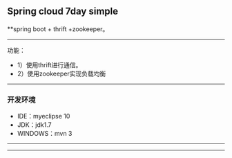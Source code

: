 ## Spring cloud 7day simple

**spring boot + thrift +zookeeper。

-------------------
功能：
* 1）使用thrift进行通信。
* 2）使用zookeeper实现负载均衡

-------------------
### 开发环境
* IDE：myeclipse 10
* JDK：jdk1.7
* WINDOWS：mvn 3

-------------------
-------------------


